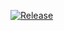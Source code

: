 

[![Release](https://jitpack.io/v/jitpack/maven-simple.svg)](https://jitpack.io/#arunkumarc9/spike-android)
